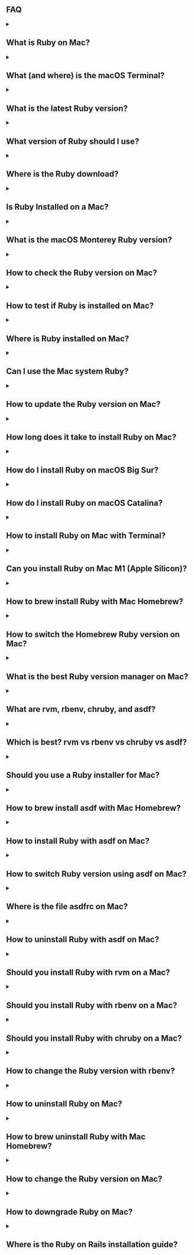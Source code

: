 <h2>FAQ</h2>

<details>
<summary><h2>What is Ruby on Mac?</h2></summary>
<p>
Ruby is a general-purpose programming language used by software developers for large web projects and small utility scripts. It is promoted as “optimized for programmer happiness” and, for that reason, stands out mong the top dozen most popular programming languages. Created in 1996 by "Matz" (Yukihiro Matsumoto), Ruby gained popularity in 2005 with the introduction of the Ruby on Rails web application development framework. A <a href="/faq/do-not-use-mac-system-ruby/index.html">"system" Ruby</a> comes pre-installed on macOS to support scripting and casual utility programming.
</p>
</details>

<details>
<summary><h2>What (and where) is the macOS Terminal?</h2></summary>
<p>
Every Mac comes with a pre-installed Terminal application. Use it to run software (or software commands) without a graphical interface, using the <em>command line interface</em>. The Terminal application or <em>console</em> gives us access to the Unix command line, or <em>shell</em>. Look in the `Applications/Utilities/` folder for the Terminal application or click the Spotlight icon in the menu bar and type "terminal." If you see "terminal," double-click the search result to launch the terminal. See <a href="/ruby/15.html">Finding and Using the macOS Terminal</a>.
</p>
</details>

<details>
<summary><h2>What is the latest Ruby version?</h2></summary>
<p>
Ruby 3.1.0 is the Ruby latest version (3.1.0 was released Dec 25, 2021). Visit the <a href="https://www.ruby-lang.org/en/downloads/releases/">Ruby releases page</a> at the official Ruby website to check for a newer version. Each release has a link to a release notes page which details changes and security fixes. Note that MacOS users seldom download Ruby to build from source. Instead, Mac users <a href="/ruby/13.html">install the latest Ruby with Homebrew</a> or get the latest Ruby version with the installation utilities that accompany a version manager such as asdf, chruby, rbenv, or rvm.
</p>
</details>

<details>
<summary><h2>What version of Ruby should I use?</h2></summary>
<p>
Use the latest version of Ruby for software development (except of course if you are maintaining software built with an older Ruby version, in which case you should try to upgrade the software). For running scripts, you can use the <a href="/faq/do-not-use-mac-system-ruby/index.html">"system" Ruby</a> comes pre-installed on macOS. Ruby 3.1.0 is the Ruby latest version (3.1.0 was released Dec 25, 2021). Visit the <a href="https://www.ruby-lang.org/en/downloads/releases/">Ruby releases page</a> at the official Ruby website to check for a newer version. Mac users <a href="/ruby/13.html">install the latest Ruby with Homebrew</a> or get the latest Ruby version with the installation utilities that accompany a version manager such as asdf, chruby, rbenv, or rvm.
</p>
</details>

<details>
<summary><h2>Where is the Ruby download?</h2></summary>
<p>
Where can I download Ruby for Mac? The official Ruby organization maintains a <a href="https://www.ruby-lang.org/">website</a> with a downloads page containing source code for several Ruby versions that can be compiled using Unix tools. But Ruby is popular and the latest precompiled versions are available for older Intel-based Macs and the newest M1 Macs. MacOS users seldom download Ruby to build from source. Instead, Mac users <a href="/ruby/13.html">install the latest Ruby with Homebrew</a> or use the installation utilities that accompany a version manager such as asdf, chruby, rbenv, or rvm (see a discussion above for the best version manager for Ruby).
</p>
</details>

<details>
<summary><h2>Is Ruby Installed on a Mac?</h2></summary>
<p>
A <a href="/faq/do-not-use-mac-system-ruby/index.html">"system" Ruby</a> comes pre-installed on macOS to support scripting and casual utility programming. MacOS Monterey includes an older Ruby 2.6.8 (Ruby 3.1.0 is the newest version). To check if Ruby is installed and see its version, enter `ruby -v` in the terminal application. For details, see the article <a href="/faq/is-ruby-installed-mac/index.html">Is Ruby Installed on my Mac?</a> Most developers use a software version manager to install a newer Ruby version for developing software on a Mac.
</p>
</details>

<details>
<summary><h2>What is the macOS Monterey Ruby version?</h2></summary>
<p>
Ruby version 2.6.8 is on macOS Monterey as the <a href="/faq/do-not-use-mac-system-ruby/index.html">"system" Ruby</a>. The pre-installed Ruby 2.6.8 is an older Ruby version. Ruby 3.1.0 is the newest Ruby version. Most developers use a software version manager to install a newer Ruby version for developing software on a Mac.
</p>
</details>

<details>
<summary><h2>How to check the Ruby version on Mac?</h2></summary>
<p>
Enter `ruby -v` in the terminal application to see the Ruby version on macOS. Entering the command `which -a ruby` will show you if more than one Ruby executable is installed. If Ruby is installed, the `gem env` command gives you a full picture of your local Ruby environment, including the Ruby version. See the article <a href="/faq/check-ruby-version/index.html">Check Ruby version on Mac</a> for details.
</p>
</details>

<details>
<summary><h2>How to test if Ruby is installed on Mac?</h2></summary>
<p>
If Ruby is installed on a Mac, entering `ruby -v` in the terminal will show the version. Entering the command `which -a ruby` will show if more than one Ruby version is installed. See the article <a href="/faq/check-ruby-version/index.html">Check Ruby version on Mac</a> for details.
</p>
</details>

<details>
<summary><h2>Where is Ruby installed on Mac?</h2></summary>
<p>
To find out where Ruby is installed on macOS, use the `which ruby` command in the terminal.  Entering the command `which -a ruby` will show you if more than one Ruby version is installed. If Ruby is not installed, the `which ruby` command will show you Ruby is not found. See the article <a href="/faq/where-is-ruby-installed/index.html">Where is Ruby Installed?</a> for details.
</p>
</details>

<details>
<summary><h2>Can I use the Mac system Ruby?</h2></summary>
<p>
MacOS comes with a "system Ruby" pre-installed. It's fine to use the system Ruby for running Ruby applications such as sysadmin scripts but you should not use it when you are developing projects in Ruby. Instead, you should <a href="/ruby/13.html">Install Ruby with Homebrew</a> or use a version manager such as asdf, chruby, rbenv, or rvm (see a discussion above for the best version manager for Ruby). See the article <a href="/faq/do-not-use-mac-system-ruby/index.html">Do Not Use the MacOS System Ruby</a> for reasons. Basically, the system Ruby is there for macOS, not for you.
</p>
</details>

<details>
<summary><h2>How to update the Ruby version on Mac?</h2></summary>
<p>
MacOS comes with a "system Ruby" pre-installed (it is the Ruby 2.6.8 version on Monterey). If you need a newer Ruby version (the latest is Ruby 3.1.0), don't upgrade the system Ruby. Leave it alone (see <a href="/faq/do-not-use-mac-system-ruby/index.html">Do Not Use the MacOS System Ruby</a> for why; basically, the system Ruby is there for macOS, not for you). Instead, <a href="/ruby/13.html">Install Ruby with Homebrew</a> or use a software version manager such as asdf (see <a href="/ruby/6.html">Install Ruby with asdf</a>).
</p>
</details>

<details>
<summary><h2>How long does it take to install Ruby on Mac?</h2></summary>
<p>
MacOS Monterey already has the older Ruby 2.6.8 version available as the pre-installed "system" Ruby (Ruby 3.0 is the newest version) so there is no need to install. Enter `ruby -v` in the terminal application to see the version number. Installing a newer Ruby version takes less than fifteen minutes with either Homebrew or a software version manager such as asdf or chruby. Preparing your computer may take longer but in any case, reading this installation guide (so you know what you are doing) may take longer than the preparation or actual installation.
</p>
</details>

<details>
<summary><h2>How do I install Ruby on macOS Big Sur?</h2></summary>
<p>
Installing Ruby on macOS Monterey (the latest macOS) or Big Sur (the previous macOS) is the same. You will install Ruby using the Terminal application. There's no need to download and compile from source. Instead, prepare your computer, install Homebrew, install an (optional) version manager, and install Ruby.
</p>
</details>

<details>
<summary><h2>How do I install Ruby on macOS Catalina?</h2></summary>
<p>
Installing Ruby on macOS Monterey (the latest macOS) or Catalina (an earlier macOS) is the same. You will install Ruby using the Terminal application. There's no need to download and compile from source. Instead, prepare your computer, install Homebrew, install an (optional) version manager, and install Ruby.
</p>
</details>

<details>
<summary><h2>How to install Ruby on Mac with Terminal?</h2></summary>
<p>
You can install Ruby on Mac from the command line using the Terminal application. See instructions to <a href="/ruby/13.html">Install Ruby with Homebrew</a> or use a software version manager such as asdf (see <a href="/ruby/6.html">Install Ruby with asdf</a>). There is no need to download the Ruby source code and compile as Homebrew and software version managers provide precompiled Ruby executables for macOS.
</p>
</details>

<details>
<summary><h2>Can you install Ruby on Mac M1 (Apple Silicon)?</h2></summary>
<p>
Ruby 3.1.0 (the latest version) runs great on macOS with the M1 chip (Apple Silicon). As of Feb 5, 2021, Homebrew 3.0.0 supports Apple Silicon natively and you can <a href="/ruby/13.html">Install Ruby with Homebrew</a>. Or use a software version manager such as asdf (see <a href="/ruby/6.html">Install Ruby with asdf</a>). There is no need to download the Ruby source code and compile as Homebrew or software version managers install Ruby for you.
</p>
</details>

<details>
<summary><h2>How to brew install Ruby with Mac Homebrew?</h2></summary>
<p>
See instructions to <a href="/ruby/13.html">Install Ruby with Homebrew</a>. First <a href="/ruby/3.html">Install Homebrew</a> (the Homebrew home page provides a simple script to run from the command line using the Terminal application). Homebrew will install Xcode Command Line Tools if necessary. Then <a href="/ruby/13.html">Install Ruby with Homebrew</a> using `brew install ruby`. You'll need to configure the PATH environment variable in your `~/.zshrc` file to set the Homebrew-installed Ruby to a higher priority than the system Ruby (and add the directory used for Ruby gems). Installing Ruby with Homebrew is convenient and appropriate if you are a casual user and won't be using Ruby frequently. However, it will be difficult to switch between multiple Ruby versions. Also, Homebrew may update Ruby to a new version when you upgrade other Homebrew packages. For these reasons, most developers use a software version manager such as asdf, chruby, rbenv, or rvm to develop applications with Ruby. Asdf is good for managing multiple languages. <a href="/ruby/6.html">Install Ruby with asdf</a> if you are developing Rails web applications (which require Ruby, Node, and Yarn) or if you are using multiple languages such as Ruby, Node, and Python.
</p>
</details>

<details>
<summary><h2>How to switch the Homebrew Ruby version on Mac?</h2></summary>
<p>
You can force Homebrew to replace an earlier version of Ruby with `brew upgrade ruby`. However, you won't be able to conveniently switch back from the newest Ruby to an earlier Ruby. Instead, to work with multiple versions of Ruby, most developers use a software version manager such as asdf, chruby, rbenv, or rvm to switch among Ruby versions. Asdf is good for managing multiple languages. <a href="/ruby/6.html">Install Ruby with asdf</a> if you are developing Rails web applications (which require Ruby, Node, and Yarn) or if you are using multiple languages such as Ruby, Node, and Python.
</p>
</details>

<details>
<summary><h2>What is the best Ruby version manager on Mac?</h2></summary>
<p>
A Ruby version manager will allow you to install a specific Ruby version and switch among Ruby versions. With a Ruby version manager you can install older versions of Ruby so you can work on applications that use different versions of Ruby. Most Ruby developers set up their development environment with a version manager such as asdf, chruby, rbenv, or rvm. Asdf is good for managing multiple languages. <a href="/ruby/6.html">Install Ruby with asdf</a> if you are developing Rails web applications (which require Ruby, Node, and Yarn) or if you are using multiple languages such as Ruby, Node, and Python. <a href="/ruby/12.html">Install Ruby with chruby</a> or rbenv if you are just managing Ruby versions (chruby is simpler than rbenv). Some developers use rvm, but rvm has complexity and features that are superfluous with the latest versions of Ruby (we longer need to manage gemsets because we have Bundler with Ruby). Some developers use Docker (or Nix) for teams with complex project environments (for example, Ruby, Node, Redis, and PostgreSQL all in one project) but Docker adds complexity. Finally, simply <a href="/ruby/13.html">install Ruby with Homebrew</a> if you are building only one project with Ruby (for example, if you are a student learning Ruby).
</p>
</details>

<details>
<summary><h2>What are rvm, rbenv, chruby, and asdf?</h2></summary>
<p>
Asdf, chruby, rbenv, or rvm are software version managers that allow you to switch among Ruby versions so you can work on applications that use different versions of Ruby. Asdf manages multiple languages. Chruby is the lightest and simplest of Ruby version managers. Rbenv is popular but a little complicated. RVM is the oldest Ruby version manager with some extra (and now superfluous) features.
</p>
</details>

<details>
<summary><h2>Which is best? rvm vs rbenv vs chruby vs asdf?</h2></summary>
<p>
Version managers such as asdf, chruby, rbenv, or rvm allow you to switch among Ruby versions so you can work on applications that use different versions of Ruby. Asdf is good for managing multiple languages. <a href="/ruby/6.html">Install Ruby with asdf</a> if you are developing Rails web applications (which require Ruby, Node, and Yarn) or if you are using multiple languages such as Ruby, Node, and Python. <a href="/ruby/12.html">Install Ruby with chruby</a> or rbenv if you are just managing Ruby versions (chruby is simpler). Some developers use rvm, but rvm has complexity and features that are superfluous with the latest versions of Ruby (we longer need to manage gemsets because we have Bundler with Ruby). Some developers use Docker (or Nix) for teams with complex project environments (for example, Ruby, Node, Redis, and PostgreSQL all in one project) but Docker adds complexity. Finally, simply <a href="/ruby/13.html">install Ruby with Homebrew</a> if you are building only one project with Ruby (for example, if you are a student learning Ruby).
</p>
</details>

<details>
<summary><h2>Should you use a Ruby installer for Mac?</h2></summary>
<p>
There's no need to download Ruby source code and compile for macOS because Homebrew and software version managers such as asdf, chruby, rbenv, or rvm provide Ruby installation utilities. If you are building only one project with Ruby (for example, if you are a student learning Ruby), <a href="/ruby/13.html">install Ruby with Homebrew</a>. Asdf is good for managing multiple languages. <a href="/ruby/6.html">Install Ruby with asdf</a> if you are developing Rails web applications (which require Ruby, Node, and Yarn) or if you are using multiple languages such as Ruby, Node, and Python. <a href="/ruby/12.html">Install Ruby with chruby</a> or rbenv if you need to manage only Ruby versions (chruby is simpler than rbenv). Asdf and rbenv use the `ruby-build` utility to install Ruby. Chruby uses `ruby-install`. In the past, developers used RailsInstaller (from EngineYard) or Bitnami's Ruby Stack installer to install Ruby on macOS. These utilities are "Ruby installers" but the Ruby versions are often out-of-date and installed into non-standard directories. Use the installers that come with a version manager or use Homebrew.
</p>
</details>

<details>
<summary><h2>How to brew install asdf with Mac Homebrew?</h2></summary>
<p>
Use asdf to install and switch among versions of multiple languages, including Ruby and Node. First, you must use Homebrew to install dependencies required by asdf (including the gnupg package if you need to install Node). You can install asdf using Homebrew. Then you must add asdf to the `~/.zshrc` file to configure your shell to use asdf. See complete instructions to <a href="/ruby/5.html">install asdf with Mac Homebrew</a> and <a href="/ruby/6.html">install Ruby with asdf</a>.
</p>
</details>

<details>
<summary><h2>How to install Ruby with asdf on Mac?</h2></summary>
<p>
See complete instructions to <a href="/ruby/5.html">install asdf with Mac Homebrew</a>. Then follow instructions to <a href="/ruby/6.html">install Ruby with asdf</a>. You will need to install the asdf plugin for Ruby, `asdf plugin add ruby`. Then install the latest version of Ruby, `asdf install ruby latest`. Set the default version of Ruby in your home `~/.tool-versions` file, for example with the command `asdf global Ruby 3.1.0`.
</p>
</details>

<details>
<summary><h2>How to switch Ruby version using asdf on Mac?</h2></summary>
<p>
Asdf is a useful version manager for Ruby (it supports multiple languages, including Python and Node as well as Ruby). See instructions to <a href="/ruby/5.html">install asdf with Mac Homebrew</a> and <a href="/ruby/6.html">install Ruby with asdf</a>. Be sure to install the asdf plugin for Ruby, `asdf plugin add ruby`. You can see all the versions of Ruby that are available with `asdf list all ruby` and install the versions you need. Specify a default version of Ruby in your home `~/.tool-versions` file. You can set the `~/.tool-versions` file with a command `asdf global Ruby 3.1.0` (for example). You can also create a `.tool-versions` file within any project directory with the command `asdf local Ruby 3.1.0`. Changing into the directory will automatically switch Ruby and any other languages you specify. Finally, you can switch Ruby versions from the command line with `asdf shell Ruby 3.1.0` for the current shell session only.
</p>
</details>

<details>
<summary><h2>Where is the file asdfrc on Mac?</h2></summary>
<p>
The `.asdfrc` file in your home directory configures asdf. Adding `legacy_version_file = yes` to the  `.asdfrc` file lets you use a `.ruby-version` file in any project directory to specify a Ruby version (you can also use a `.tool-versions` file).
</p>
</details>

<details>
<summary><h2>How to uninstall Ruby with asdf on Mac?</h2></summary>
<p>
Any version of Ruby installed with asdf can be uninstalled with `asdf uninstall Ruby 3.1.0` (for example). See <a href="/ruby/9.html">Uninstall Ruby</a>.
</p>
</details>

<details>
<summary><h2>Should you install Ruby with rvm on a Mac?</h2></summary>
<p>
The Ruby version Manager (rvm) has been a popular utility for installing and switching among Ruby versions for many years. It is still reliable and maintained. However, one of its most important features, the ability to create and switch among gemsets, is no longer needed since Bundler now ships with Ruby. For that reason, many Ruby developers now use chruby as a version manager in conjunction with the `ruby-install` utility (chruby is simpler than rvm and rbenv, the other popular Ruby version manager). If you are just switching among Ruby versions, try chruby. See <a href="/ruby/12.html">Install Ruby with chruby</a>. If you want to switch among versions of multiple languages, try asdf. See instructions to <a href="/ruby/5.html">install asdf with Mac Homebrew</a> and <a href="/ruby/6.html">install Ruby with asdf</a>. Asdf is popular among Rails developers (who must use Ruby, Node, and Yarn).
</p>
</details>

<details>
<summary><h2>Should you install Ruby with rbenv on a Mac?</h2></summary>
<p>
Rbenv has been a popular utility for installing and switching among Ruby versions for many years. However, many Ruby developers now use chruby as a version manager in conjunction with the `ruby-install` utility (chruby is simpler than rbenv and rvm, the other popular Ruby version manager). If you are just switching among Ruby versions, try chruby. See <a href="/ruby/12.html">Install Ruby with chruby</a>. If you want to switch among versions of multiple languages, try asdf. See instructions to <a href="/ruby/5.html">install asdf with Mac Homebrew</a> and <a href="/ruby/6.html">install Ruby with asdf</a>. Asdf is popular among Rails developers (who must use Ruby, Node, and Yarn).
</p>
</details>

<details>
<summary><h2>Should you install Ruby with chruby on a Mac?</h2></summary>
<p>
Chruby is a good version manager for switching among Ruby versions. It is simpler than rbenv and rvm, the other popular Ruby version managers. If you are just switching among Ruby versions, you can <a href="/ruby/12.html">Install Ruby with chruby</a>. If you want to switch among versions of multiple languages, try asdf. See instructions to <a href="/ruby/5.html">install asdf with Mac Homebrew</a> and <a href="/ruby/6.html">install Ruby with asdf</a>. Asdf is popular among Rails developers (who must use Ruby, Node, and Yarn).
</p>
</details>

<details>
<summary><h2>How to change the Ruby version with rbenv?</h2></summary>
<p>
Rbenv is a popular utility for switching among Ruby versions. You can specify a default version of Ruby in your home `~/.ruby-version` file with a command `rbenv global 3.0.0` (for example). You can also create a `.ruby-version` file within any project directory with the command `rbenv local 3.0.0`. Changing into the directory will automatically switch Ruby. Finally, you can switch Ruby versions from the command line with `rbenv shell 3.0.0` for the current shell session only. If you want to switch among versions of multiple languages, try asdf. See instructions to <a href="/ruby/5.html">install asdf with Mac Homebrew</a> and <a href="/ruby/6.html">install Ruby with asdf</a>. Asdf is popular among Rails developers (who must use Ruby, Node, and Yarn).
</p>
</details>

<details>
<summary><h2>How to uninstall Ruby on Mac?</h2></summary>
<p>
How you uninstall Ruby on Mac will depend on how Ruby was installed. Entering the command `which -a ruby` will show you if more than one Ruby executable is installed. If you see `/usr/bin/ruby`, it is the <a href="/faq/do-not-use-mac-system-ruby/index.html">"system" Ruby</a> which comes pre-installed on macOS to support scripting. Don't uninstall the system Ruby as it is there for macOS, not you (it is not advisable to completely remove Ruby from your Mac). If Ruby was installed by Homebrew, you'll see `/usr/local/bin/ruby` (on Intel silicon) or  `/opt/homebrew/bin/ruby` (on Apple silicon). If Ruby was installed with rvm, it will be in `~/.rvm/rubies/` by default. If Ruby was installed with rbenv (actually `ruby-build`), it will be in `~/.rbenv/versions/` by default. If Ruby was installed with chruby (actually `ruby-install`), it will be in `~/rubies/` by default. See <a href="/ruby/9.html">Uninstall Ruby</a> for instructions to uninstall Ruby.
</p>
</details>

<details>
<summary><h2>How to brew uninstall Ruby with Mac Homebrew?</h2></summary>
<p>
Entering the command `which -a ruby` will show you if more than one Ruby executable is installed. If Ruby was installed by Homebrew, you'll see `/usr/local/bin/ruby` (on Intel silicon) or  `/opt/homebrew/bin/ruby` (on Apple silicon). To uninstall a Homebrew Ruby, use the command `brew uninstall ruby`.  The `brew cleanup` command will remove outdated package versions. There is no command to uninstall a specific version. See <a href="/ruby/9.html">Uninstall Ruby</a>.
</p>
</details>

<details>
<summary><h2>How to change the Ruby version on Mac?</h2></summary>
<p>
Changing the Ruby version on macOS depends on how it was installed. First, find how it was installed (see <a href="/faq/check-ruby-version/index.html">Check Ruby version on Mac</a>). Is it the pre-installed Mac system Ruby? Was it installed with Homebrew or a version manager? Don't try to change the <a href="/faq/do-not-use-mac-system-ruby/index.html">"system" Ruby</a> as it is there for macOS, not you. It's best to install a software version manager if you plan to switch among Ruby versions. Each version manager has a command to list and set Ruby versions. See the article <a href="/faq/change-ruby-version/index.html">Change Ruby version Mac</a>.
</p>
</details>

<details>
<summary><h2>How to downgrade Ruby on Mac?</h2></summary>
<p>
Downgrading the Ruby version on macOS depends on how you installed Ruby. Did you use Homebrew or a version manager like asdf chruby, rbenv, or rvm? See <a href="/faq/check-ruby-version/index.html">Check Ruby version on Mac</a> to check. If you're using the <a href="/faq/do-not-use-mac-system-ruby/index.html">"system" Ruby</a> don't uninstall it as it is there for macOS, not you. If you installed Ruby with Homebrew, it's best to install a software version manager so you can switch among Ruby versions. Asdf is good for managing multiple languages. <a href="/ruby/6.html">Install Ruby with asdf</a> if you are developing Rails web applications (which require Ruby, Node, and Yarn) or if you are using multiple languages such as Ruby, Node, and Python. <a href="/ruby/12.html">Install Ruby with chruby</a>, rbenv, or rvm if you need to manage only Ruby versions (chruby is simpler than rbenv or rvm). If you installed Ruby with a version manager, you can switch among versions. See <a href="/faq/downgrade-ruby/index.html">Downgrade Ruby on Mac</a> for details.
</p>
</details>

<details>
<summary><h2>Where is the Ruby on Rails installation guide?</h2></summary>
<p>
If you intend to develop Rails web applications, you should see the complete guide to <a href="https://learn-rails.com/install-rails-mac/index.html">Install Rails on Mac</a>. Rails requires installing Node and Yarn as well as Ruby so the guide will show how to <a href="/ruby/6.html">Install Ruby with asdf</a> so you can keep current with multiple language versions.
</p>
</details>
